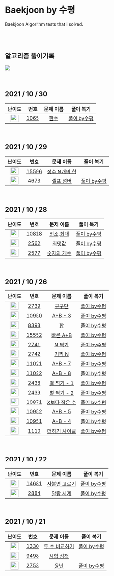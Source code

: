 # Baekjoon by 수평
Baekjoon Algorithm tests that i solved.

<br><br>

## 알고리즘 풀이기록
   <a href="https://velog.io/@he1256/series/%EB%B0%B1%EC%A4%80by%EC%88%98%ED%8F%89"><img src="https://ifh.cc/g/pypfsH.png"/></a>
<br><br><br>
</p>

## 2021 / 10 / 30

| 난이도 | 번호 | 문제 이름 | 풀이 복기 |
|:------:|:----:|:---------:|:---------:|
| <img height="25px" width="25px" src="https://static.solved.ac/tier_small/7.svg"/> | [1065](https://www.acmicpc.net/problem/1065) | [한수](https://www.acmicpc.net/problem/1065)| [풀이 by수평](https://velog.io/@he1256/%EB%B0%B1%EC%A4%801065-%ED%95%9C%EC%88%98-using-Python)|

<br>

## 2021 / 10 / 29

| 난이도 | 번호 | 문제 이름 | 풀이 복기 |
|:------:|:----:|:---------:|:---------:|
| <img height="25px" width="25px" src="https://static.solved.ac/tier_small/4.svg"/> | [15596](https://www.acmicpc.net/problem/15596) | [정수 N개의 합](https://www.acmicpc.net/problem/15596)||
| <img height="25px" width="25px" src="https://static.solved.ac/tier_small/6.svg"/> | [4673](https://www.acmicpc.net/problem/4673) | [셀프 넘버](https://www.acmicpc.net/problem/4673)| [풀이 by수평](https://velog.io/@he1256/%EB%B0%B1%EC%A4%804673-%EC%85%80%ED%94%84%EB%84%98%EB%B2%84-using-Python)|

<br>

## 2021 / 10 / 28

| 난이도 | 번호 | 문제 이름 | 풀이 복기 |
|:------:|:----:|:---------:|:---------:|
| <img height="25px" width="25px" src="https://static.solved.ac/tier_small/3.svg"/> | [10818](https://www.acmicpc.net/problem/10818) | [최소,최대](https://www.acmicpc.net/problem/10818)| [풀이 by수평](https://velog.io/@he1256/%EB%B0%B1%EC%A4%8010818-%EC%B5%9C%EC%86%8C%EC%B5%9C%EB%8C%80-using-Python)|
| <img height="25px" width="25px" src="https://static.solved.ac/tier_small/4.svg"/> | [2562](https://www.acmicpc.net/problem/2562) | [최댓값](https://www.acmicpc.net/problem/2562)| [풀이 by수평](https://velog.io/@he1256/%EB%B0%B1%EC%A4%802562-%EC%B5%9C%EB%8C%93%EA%B0%92-using-Python)|
| <img height="25px" width="25px" src="https://static.solved.ac/tier_small/4.svg"/> | [2577](https://www.acmicpc.net/problem/2577) | [숫자의 개수](https://www.acmicpc.net/problem/2577)| [풀이 by수평](https://velog.io/@he1256/%EB%B0%B1%EC%A4%808393-%ED%95%A9-using-python)|

<br>

## 2021 / 10 / 26

| 난이도 | 번호 | 문제 이름 | 풀이 복기 |
|:------:|:----:|:---------:|:---------:|
| <img height="25px" width="25px" src="https://static.solved.ac/tier_small/3.svg"/> | [2739](https://www.acmicpc.net/problem/2739) | [구구단](https://www.acmicpc.net/problem/2739)| [풀이 by수평](https://velog.io/@he1256/%EB%B0%B1%EC%A4%802739-%EA%B5%AC%EA%B5%AC%EB%8B%A8-using-python)|
| <img height="25px" width="25px" src="https://static.solved.ac/tier_small/3.svg"/> | [10950](https://www.acmicpc.net/problem/10950) | [A+B - 3](https://www.acmicpc.net/problem/10950)|[풀이 by수평](https://velog.io/@he1256/%EB%B0%B1%EC%A4%8010950-AB-3-using-Python)|
| <img height="25px" width="25px" src="https://static.solved.ac/tier_small/1.svg"/> | [8393](https://www.acmicpc.net/problem/8393) | [합](https://www.acmicpc.net/problem/8393)| [풀이 by수평](https://velog.io/@he1256/%EB%B0%B1%EC%A4%808393-%ED%95%A9-using-python)|
| <img height="25px" width="25px" src="https://static.solved.ac/tier_small/4.svg"/> | [15552](https://www.acmicpc.net/problem/15552) | [빠른 A+B](https://www.acmicpc.net/problem/15552)| [풀이 by수평](https://velog.io/@he1256/%EB%B0%B1%EC%A4%8015552-%EB%B9%A0%EB%A5%B8-AB-using-Python)|
| <img height="25px" width="25px" src="https://static.solved.ac/tier_small/3.svg"/> | [2741](https://www.acmicpc.net/problem/2741) | [N 찍기](https://www.acmicpc.net/problem/2741)| [풀이 by수평](https://velog.io/@he1256/%EB%B0%B1%EC%A4%802741-N-%EC%B0%8D%EA%B8%B0-using-python)|
| <img height="25px" width="25px" src="https://static.solved.ac/tier_small/3.svg"/> | [2742](https://www.acmicpc.net/problem/2742) | [기찍 N](https://www.acmicpc.net/problem/2742)| [풀이 by수평](https://velog.io/@he1256/%EB%B0%B1%EC%A4%802742-%EA%B8%B0%EC%B0%8D-N-using-Python)|
| <img height="25px" width="25px" src="https://static.solved.ac/tier_small/3.svg"/> | [11021](https://www.acmicpc.net/problem/11021) | [A+B - 7](https://www.acmicpc.net/problem/11021)| [풀이 by수평](https://velog.io/@he1256/%EB%B0%B1%EC%A4%8011021-AB-7)|
| <img height="25px" width="25px" src="https://static.solved.ac/tier_small/3.svg"/> | [11022](https://www.acmicpc.net/problem/11022) | [A+B - 8](https://www.acmicpc.net/problem/11022)| [풀이 by수평](https://velog.io/@he1256/%EB%B0%B1%EC%A4%8014681-%EC%82%AC%EB%B6%84%EB%A9%B4%EA%B3%A0%EB%A5%B4%EA%B8%B0-using-python)|
| <img height="25px" width="25px" src="https://static.solved.ac/tier_small/3.svg"/> | [2438](https://www.acmicpc.net/problem/2438) | [별 찍기 - 1](https://www.acmicpc.net/problem/2438)| [풀이 by수평](https://velog.io/@he1256/%EB%B0%B1%EC%A4%802438-%EB%B3%84-%EC%B0%8D%EA%B8%B0-1-using-python)|
| <img height="25px" width="25px" src="https://static.solved.ac/tier_small/3.svg"/> | [2439](https://www.acmicpc.net/problem/2439) | [별 찍기 - 2](https://www.acmicpc.net/problem/2439)| [풀이 by수평](https://velog.io/@he1256/%EB%B0%B1%EC%A4%802439-%EB%B3%84%EC%B0%8D%EA%B8%B0-2-using-Python)|
| <img height="25px" width="25px" src="https://static.solved.ac/tier_small/3.svg"/> | [10871](https://www.acmicpc.net/problem/10871) | [X보다 작은 수](https://www.acmicpc.net/problem/10871)| [풀이 by수평](https://velog.io/@he1256/%EB%B0%B1%EC%A4%8010871-X%EB%B3%B4%EB%8B%A4-%EC%9E%91%EC%9D%80-%EC%88%98-using-Python)|
| <img height="25px" width="25px" src="https://static.solved.ac/tier_small/3.svg"/> | [10952](https://www.acmicpc.net/problem/10952) | [A+B - 5](https://www.acmicpc.net/problem/10952)| [풀이 by수평](https://velog.io/@he1256/%EB%B0%B1%EC%A4%8010952-AB-5-using-Python)|
| <img height="25px" width="25px" src="https://static.solved.ac/tier_small/3.svg"/> | [10951](https://www.acmicpc.net/problem/10951) | [A+B - 4](https://www.acmicpc.net/problem/10951)| [풀이 by수평](https://velog.io/@he1256/%EB%B0%B1%EC%A4%8010951-AB-4-using-Python)|
| <img height="25px" width="25px" src="https://static.solved.ac/tier_small/5.svg"/> | [1110](https://www.acmicpc.net/problem/1110) | [더하기 사이클](https://www.acmicpc.net/problem/1110)| [풀이 by수평](https://velog.io/@he1256/%EB%B0%B1%EC%A4%801110-%EB%8D%94%ED%95%98%EA%B8%B0-%EC%82%AC%EC%9D%B4%ED%81%B4-using-Python)|


<br>

## 2021 / 10 / 22

| 난이도 | 번호 | 문제 이름 | 풀이 복기 |
|:------:|:----:|:---------:|:---------:|
| <img height="25px" width="25px" src="https://static.solved.ac/tier_small/2.svg"/> | [14681](https://www.acmicpc.net/problem/14681) | [사분면 고르기](https://www.acmicpc.net/problem/14681)| [풀이 by수평](https://velog.io/@he1256/%EB%B0%B1%EC%A4%8014681-%EC%82%AC%EB%B6%84%EB%A9%B4%EA%B3%A0%EB%A5%B4%EA%B8%B0-using-python)|
| <img height="25px" width="25px" src="https://static.solved.ac/tier_small/3.svg"/> | [2884](https://www.acmicpc.net/problem/2884) | [알람 시계](https://www.acmicpc.net/problem/2884)|[풀이 by수평](https://velog.io/@he1256/%EB%B0%B1%EC%A4%802884-%EC%95%8C%EB%9E%8C%EC%8B%9C%EA%B3%84-using-python)|

<br>

## 2021 / 10 / 21

| 난이도 | 번호 | 문제 이름 | 풀이 복기 |
|:------:|:----:|:---------:|:---------:|
| <img height="25px" width="25px" src="https://static.solved.ac/tier_small/2.svg"/> | [1330](https://www.acmicpc.net/problem/1330) | [두 수 비교하기](https://www.acmicpc.net/problem/1330)| [풀이 by수평](https://velog.io/@he1256/%EB%B0%B1%EC%A4%801330-%EB%91%90%EC%88%98-%EB%B9%84%EA%B5%90%ED%95%98%EA%B8%B0-using-Python)|
| <img height="25px" width="25px" src="https://static.solved.ac/tier_small/2.svg"/> | [9498](https://www.acmicpc.net/problem/9498) | [시험 성적](https://www.acmicpc.net/problem/9498)|
| <img height="25px" width="25px" src="https://static.solved.ac/tier_small/2.svg"/> | [2753](https://www.acmicpc.net/problem/2753) | [윤년](https://www.acmicpc.net/problem/2753)| [풀이 by수평](https://velog.io/@he1256/%EB%B0%B1%EC%A4%802753-%EC%9C%A4%EB%85%84)|



